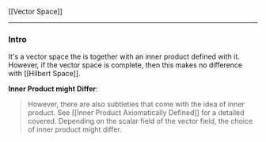 [[Vector Space]]

---
### **Intro**

It's a vector space the is together with an inner product defined with it. However, if the vector space is complete, then this makes no difference with [[Hilbert Space]]. 

**Inner Product might Differ**: 

> However, there are also subtleties that come with the idea of inner product. See [[Inner Product Axiomatically Defined]] for a detailed covered. Depending on the scalar field of the vector field, the choice of inner product might differ. 



